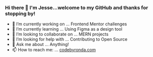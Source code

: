 ### Hi there 👋 I'm Jesse...welcome to my GitHub and thanks for stopping by!

- 🔭 I’m currently working on ... Frontend Mentor challenges
- 🌱 I’m currently learning ... Using Figma as a design tool
- 👯 I’m looking to collaborate on ... MERN projects
- 🤔 I’m looking for help with ... Contributing to Open Source
- 💬 Ask me about ... Anything!
- 📫 How to reach me: ... [codebyronda.com](http://codebyronda.com)
